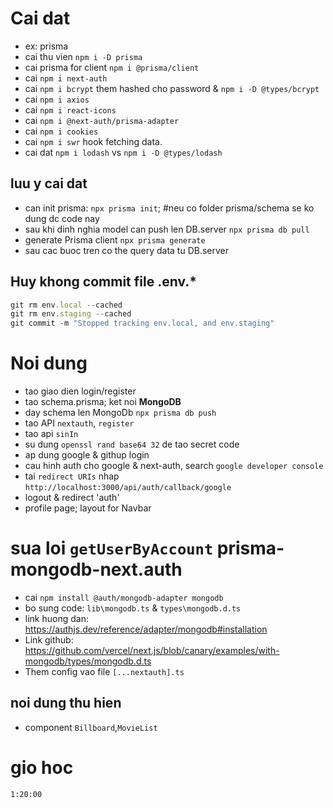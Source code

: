 # Cai dat

- ex: prisma
- cai thu vien `npm i -D prisma`
- cai prisma for client `npm i @prisma/client`
- cai `npm i next-auth`
- cai `npm i bcrypt` them hashed cho password & `npm i -D @types/bcrypt`
- cai `npm i axios`
- cai `npm i react-icons`
- cai `npm i @next-auth/prisma-adapter`
- cai `npm i cookies`
- cai `npm i swr` hook fetching data.
- cai dat `npm i lodash` vs `npm i -D @types/lodash`

## luu y cai dat

- can init prisma: `npx prisma init`; #neu co folder prisma/schema se ko dung dc code nay
- sau khi dinh nghia model can push len DB.server `npx prisma db pull`
- generate Prisma client `npx prisma generate`
- sau cac buoc tren co the query data tu DB.server

## Huy khong commit file .env.\*

```javascript
git rm env.local --cached
git rm env.staging --cached
git commit -m "Stopped tracking env.local, and env.staging"
```

# Noi dung

- tao giao dien login/register
- tao schema.prisma; ket noi **MongoDB**
- day schema len MongoDb `npx prisma db push`
- tao API `nextauth`, `register`
- tao api `sinIn`
- su dung `openssl rand base64 32` de tao secret code
- ap dung google & githup login
- cau hinh auth cho google & next-auth, search `google developer console`
- tai `redirect URIs` nhap `http://localhost:3000/api/auth/callback/google`
- logout & redirect 'auth'
- profile page; layout for Navbar

# sua loi `getUserByAccount` prisma-mongodb-next.auth

- cai `npm install @auth/mongodb-adapter mongodb`
- bo sung code: `lib\mongodb.ts` & `types\mongodb.d.ts`
- link huong dan: https://authjs.dev/reference/adapter/mongodb#installation
- Link github: https://github.com/vercel/next.js/blob/canary/examples/with-mongodb/types/mongodb.d.ts
- Them config vao file `[...nextauth].ts`

## noi dung thu hien

- component `Billboard`,`MovieList`

# gio hoc

`1:20:00`

